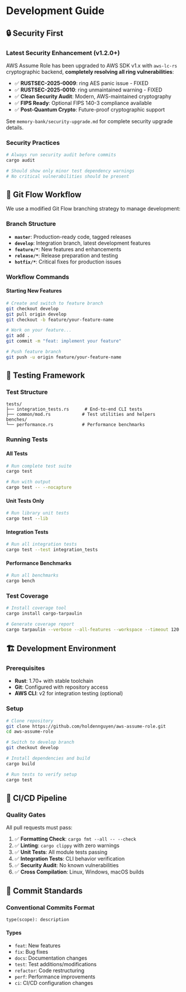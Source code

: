 # Development Guide

## 🔒 Security First

### Latest Security Enhancement (v1.2.0+)
AWS Assume Role has been upgraded to AWS SDK v1.x with `aws-lc-rs` cryptographic backend, **completely resolving all ring vulnerabilities**:

- ✅ **RUSTSEC-2025-0009**: ring AES panic issue - FIXED
- ✅ **RUSTSEC-2025-0010**: ring unmaintained warning - FIXED  
- ✅ **Clean Security Audit**: Modern, AWS-maintained cryptography
- ✅ **FIPS Ready**: Optional FIPS 140-3 compliance available
- ✅ **Post-Quantum Crypto**: Future-proof cryptographic support

See `memory-bank/security-upgrade.md` for complete security upgrade details.

### Security Practices
```bash
# Always run security audit before commits
cargo audit

# Should show only minor test dependency warnings
# No critical vulnerabilities should be present
```

## 🔄 Git Flow Workflow

We use a modified Git Flow branching strategy to manage development:

### Branch Structure

- **`master`**: Production-ready code, tagged releases
- **`develop`**: Integration branch, latest development features  
- **`feature/*`**: New features and enhancements
- **`release/*`**: Release preparation and testing
- **`hotfix/*`**: Critical fixes for production issues

### Workflow Commands

#### Starting New Features
```bash
# Create and switch to feature branch
git checkout develop
git pull origin develop
git checkout -b feature/your-feature-name

# Work on your feature...
git add .
git commit -m "feat: implement your feature"

# Push feature branch
git push -u origin feature/your-feature-name
```

## 🧪 Testing Framework

### Test Structure

```
tests/
├── integration_tests.rs      # End-to-end CLI tests
├── common/mod.rs            # Test utilities and helpers
benches/
└── performance.rs           # Performance benchmarks
```

### Running Tests

#### All Tests
```bash
# Run complete test suite
cargo test

# Run with output  
cargo test -- --nocapture
```

#### Unit Tests Only
```bash
# Run library unit tests
cargo test --lib
```

#### Integration Tests
```bash
# Run all integration tests
cargo test --test integration_tests
```

#### Performance Benchmarks
```bash
# Run all benchmarks
cargo bench
```

### Test Coverage

```bash
# Install coverage tool
cargo install cargo-tarpaulin

# Generate coverage report
cargo tarpaulin --verbose --all-features --workspace --timeout 120
```

## 🏗️ Development Environment

### Prerequisites
- **Rust**: 1.70+ with stable toolchain
- **Git**: Configured with repository access
- **AWS CLI**: v2 for integration testing (optional)

### Setup
```bash
# Clone repository
git clone https://github.com/holdennguyen/aws-assume-role.git
cd aws-assume-role

# Switch to develop branch
git checkout develop

# Install dependencies and build
cargo build

# Run tests to verify setup
cargo test
```

## 🚀 CI/CD Pipeline

### Quality Gates

All pull requests must pass:
1. ✅ **Formatting Check**: `cargo fmt --all -- --check`
2. ✅ **Linting**: `cargo clippy` with zero warnings
3. ✅ **Unit Tests**: All module tests passing
4. ✅ **Integration Tests**: CLI behavior verification
5. ✅ **Security Audit**: No known vulnerabilities
6. ✅ **Cross Compilation**: Linux, Windows, macOS builds

## 📝 Commit Standards

### Conventional Commits Format
```
type(scope): description
```

#### Types
- `feat`: New features
- `fix`: Bug fixes
- `docs`: Documentation changes
- `test`: Test additions/modifications
- `refactor`: Code restructuring
- `perf`: Performance improvements
- `ci`: CI/CD configuration changes 